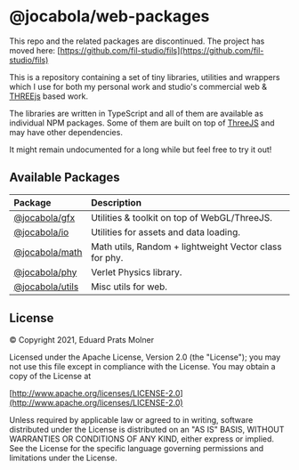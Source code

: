 # @jocabola/web-packages
This repo and the related packages are discontinued. The project has moved here: [https://github.com/fil-studio/fils](https://github.com/fil-studio/fils)

This is a repository containing a set of tiny libraries, utilities and wrappers which I use for both my personal work and studio's commercial web & [THREEjs](https://threejs.org) based work.

The libraries are written in TypeScript and all of them are available as individual NPM packages. Some of them are built on top of [ThreeJS](https://threejs.org/) and may have other dependencies.

It might remain undocumented for a long while but feel free to try it out!

## Available Packages

| Package | Description |
|:--|:--|
| [@jocabola/gfx](https://www.npmjs.com/package/@jocabola/gfx) | Utilities & toolkit on top of WebGL/ThreeJS. |
| [@jocabola/io](https://www.npmjs.com/package/@jocabola/io) | Utilities for assets and data loading. |
| [@jocabola/math](https://www.npmjs.com/package/@jocabola/math) | Math utils, Random + lightweight Vector class for phy. |
| [@jocabola/phy](https://www.npmjs.com/package/@jocabola/phy) | Verlet Physics library. |
| [@jocabola/utils](https://www.npmjs.com/package/@jocabola/utils) | Misc utils for web. |

## License
© Copyright 2021, Eduard Prats Molner

Licensed under the Apache License, Version 2.0 (the "License");
you may not use this file except in compliance with the License.
You may obtain a copy of the License at

[http://www.apache.org/licenses/LICENSE-2.0](http://www.apache.org/licenses/LICENSE-2.0)

Unless required by applicable law or agreed to in writing, software
distributed under the License is distributed on an "AS IS" BASIS,
WITHOUT WARRANTIES OR CONDITIONS OF ANY KIND, either express or implied.
See the License for the specific language governing permissions and
limitations under the License.